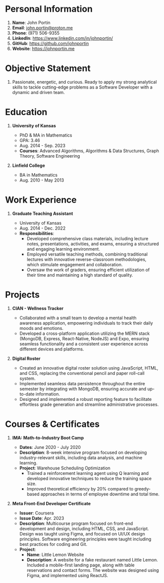 # Personal Information

1. **Name**: John Portin
2. **Email**: john.portin@proton.me
3. **Phone**: (971) 506-9355
4. **LinkedIn**: https://www.linkedin.com/in/johnportin/
5. **GitHub**: https://github.com/johnportin
6. **Website**: https://johnportin.me

# Objective Statement

1. Passionate, energetic, and curious. Ready to apply my strong analytical skills to tackle cutting-edge problems as a Software Developer with a dynamic and driven team.

# Education

1. **University of Kansas**

   - PhD & MA in Mathematics
   - GPA: 3.46
   - Aug. 2014 - Sep. 2023
   - **Courses**: Advanced Algorithms, Algorithms & Data Structures, Graph Theory, Software Engineering

2. **Linfield College**

   - BA in Mathematics
   - Aug. 2010 - May 2013

# Work Experience

1. **Graduate Teaching Assistant**

   - University of Kansas
   - Aug. 2014 - Dec. 2022
   - **Responsibilities**:
     - Developed comprehensive class materials, including lecture notes, presentations, activities, and exams, ensuring a structured and engaging learning environment.
     - Employed versatile teaching methods, combining traditional lectures with innovative reverse-classroom methodologies, which stimulate engagement and collaboration.
     - Oversaw the work of graders, ensuring efficient utilization of their time and maintaining a high standard of quality.

# Projects

1. **CIAN - Wellness Tracker**

   - Collaborated with a small team to develop a mental health awareness application, empowering individuals to track their daily moods and emotions.
   - Developed a cross-platform application utilizing the MERN stack (MongoDB, Express, React-Native, NodeJS) and Expo, ensuring seamless functionality and a consistent user experience across different devices and platforms.

2. **Digital Roster**
   - Created an innovative digital roster solution using JavaScript, HTML, and CSS, replacing the conventional pencil and paper roll-call system.
   - Implemented seamless data persistence throughout the entire semester by integrating with MongoDB, ensuring accurate and up-to-date information.
   - Designed and implemented a robust reporting feature to facilitate effortless grade generation and streamline administrative processes.

# Courses & Certificates

1. **IMA: Math-to-Industry Boot Camp**

   - **Dates**: June 2020 - July 2020
   - **Description**: 8-week intensive program focused on developing industry-relevant skills, including data analysis, and machine learning.
   - **Project**: Warehouse Scheduling Optimization
     - Trained a reinforcement learning agent using Q learning and developed innovative techniques to reduce the training space size.
     - Improved theoretical efficiency by 20% compared to greedy-based approaches in terms of employee downtime and total time.

2. **Meta Front-End Developer Certificate**
   - **Issuer**: Coursera
   - **Issue Date**: Apr. 2023
   - **Description**: Multicourse program focused on front-end development and design, including HTML, CSS, and JavaScript. Design was taught using Figma, and focused on UI/UX design principles. Software engineering principles were taught including best practices for coding and Git.
   - **Project**:
     - **Name**: Little Lemon Website
     - **Description**: A website for a fake restaurant named Little Lemon. Included a mobile-first landing page, along with table reservations and contact forms. The website was designed using Figma, and implemented using ReactJS.
